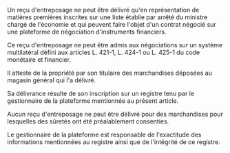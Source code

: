 Un reçu d'entreposage ne peut être délivré qu'en représentation de matières premières inscrites sur une liste établie par arrêté du ministre chargé de l'économie et qui peuvent faire l'objet d'un contrat négocié sur une plateforme de négociation d'instruments financiers.

Ce reçu d'entreposage ne peut être admis aux négociations sur un système multilatéral défini aux articles L. 421-1, L. 424-1 ou L. 425-1 du code monétaire et financier.

Il atteste de la propriété par son titulaire des marchandises déposées au magasin général qui l'a délivré.

Sa délivrance résulte de son inscription sur un registre tenu par le gestionnaire de la plateforme mentionnée au présent article.

Aucun reçu d'entreposage ne peut être délivré pour des marchandises pour lesquelles des sûretés ont été préalablement consenties.

Le gestionnaire de la plateforme est responsable de l'exactitude des informations mentionnées au registre ainsi que de l'intégrité de ce registre.
